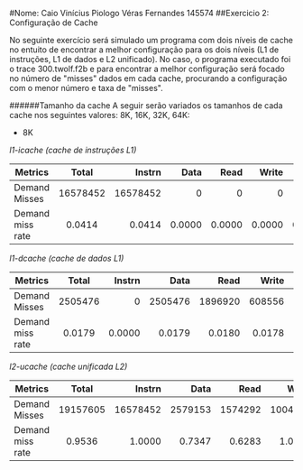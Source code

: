 #Nome: Caio Vinícius Piologo Véras Fernandes 145574
##Exercicio 2: Configuração de Cache

No seguinte exercício será simulado um programa com dois níveis de cache no entuito de encontrar a melhor configuração para os dois níveis (L1 de instruções, L1 de dados e L2 unificado). No caso, o programa executado foi o trace 300.twolf.f2b e para encontrar a melhor configuração será focado no número de "misses" dados em cada cache, procurando a configuração com o menor número e taxa de "misses".

######Tamanho da cache
A seguir serão variados os tamanhos de cada cache nos seguintes valores: 8K, 16K, 32K, 64K:
* 8K

*l1-icache (cache de instruções L1)*

| Metrics             | Total       | Instrn             | Data        | Read        |Write        |Misc|
| -------------       |:-----------:|-------------------:| -----------:|------------:|------------:|---:|
| Demand Misses		    |16578452	    |16578452	           |0	           |0	           |0	           |0   |
| Demand miss rate	      |0.0414	      |0.0414	      |0.0000	      |0.0000	      |0.0000	      |0.0000|

*l1-dcache (cache de dados L1)*

| Metrics             | Total       | Instrn             | Data        | Read        |Write        |Misc|
| -------------       |:-----------:|-------------------:| -----------:|------------:|------------:|---:|
| Demand Misses		    |2505476	    |0	                 |2505476	     |1896920	     |608556	      |0|
| Demand miss rate	      |0.0179	      |0.0000	      |0.0179	      |0.0180	      |0.0178	      |0.0000|

*l2-ucache (cache unificada L2)*

| Metrics             | Total       | Instrn             | Data        | Read        |Write        |Misc|
| -------------       |:-----------:|-------------------:| -----------:|------------:|------------:|---:|
| Demand Misses		    |19157605	    |16578452	           |2579153	     |1574292	     |1004861	     |0|
| Demand miss rate	      |0.9536	      |1.0000	      |0.7347	      |0.6283	      |1.0000	      |0.0000|
